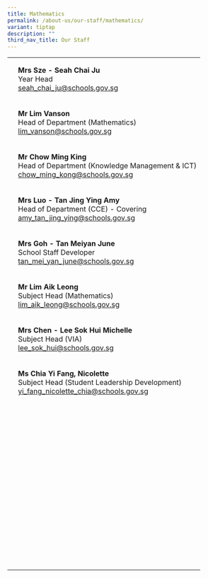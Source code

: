 ```yaml
---
title: Mathematics
permalink: /about-us/our-staff/mathematics/
variant: tiptap
description: ""
third_nav_title: Our Staff
---
```

<table><tbody><tr><td rowspan="1" colspan="1"><p></p></td><td rowspan="1" colspan="1"><p><strong>Mrs Sze - Seah Chai Ju</strong><br>Year Head<br><a href="mailto:seah_chai_ju@schools.gov.sg" rel="noopener noreferrer nofollow" target="_blank">seah_chai_ju@schools.gov.sg</a></p></td></tr><tr><td rowspan="1" colspan="1"><p></p></td><td rowspan="1" colspan="1"><p><strong>Mr Lim Vanson</strong><br>Head of Department (Mathematics)<br><a href="mailto:lim_vanson@schools.gov.sg" rel="noopener noreferrer nofollow" target="_blank">lim_vanson@schools.gov.sg</a></p></td></tr><tr><td rowspan="1" colspan="1"><p></p></td><td rowspan="1" colspan="1"><p><strong>Mr Chow Ming King</strong><br>Head of Department (Knowledge Management &amp; ICT)<br><a href="mailto:chow_ming_kong@schools.gov.sg" rel="noopener noreferrer nofollow" target="_blank">chow_ming_kong@schools.gov.sg</a></p><p></p></td></tr><tr><td rowspan="1" colspan="1"><p></p></td><td rowspan="1" colspan="1"><p><strong>Mrs Luo - Tan Jing Ying Amy</strong><br>Head of Department (CCE) - Covering<br><a href="mailto:amy_tan_jing_ying@schools.gov.sg" rel="noopener noreferrer nofollow" target="_blank">amy_tan_jing_ying@schools.gov.sg</a></p></td></tr><tr><td rowspan="1" colspan="1"><p></p></td><td rowspan="1" colspan="1"><p><strong>Mrs Goh - Tan Meiyan June</strong><br>School Staff Developer<br><a href="mailto:tan_mei_yan_june@schools.gov.sg" rel="noopener noreferrer nofollow" target="_blank">tan_mei_yan_june@schools.gov.sg</a></p></td></tr><tr><td rowspan="1" colspan="1"><p></p></td><td rowspan="1" colspan="1"><p><strong>Mr Lim Aik Leong</strong><br>Subject Head (Mathematics)<br><a href="mailto:lim_aik_leong@schools.gov.sg" rel="noopener noreferrer nofollow" target="_blank">lim_aik_leong@schools.gov.sg</a></p></td></tr><tr><td rowspan="1" colspan="1"><p></p></td><td rowspan="1" colspan="1"><p><strong>Mrs Chen - Lee Sok Hui Michelle</strong><br>Subject Head (VIA)<br><a href="mailto:lee_sok_hui@schools.gov.sg" rel="noopener noreferrer nofollow" target="_blank">lee_sok_hui@schools.gov.sg</a></p></td></tr><tr><td rowspan="1" colspan="1"><p></p></td><td rowspan="1" colspan="1"><p><strong>Ms Chia Yi Fang, Nicolette</strong><br>Subject Head (Student Leadership Development)<br><a href="mailto:yi_fang_nicolette_chia@schools.gov.sg" rel="noopener noreferrer nofollow" target="_blank">yi_fang_nicolette_chia@schools.gov.sg</a></p></td></tr><tr><td rowspan="1" colspan="1"><p></p></td><td rowspan="1" colspan="1"><p></p></td></tr><tr><td rowspan="1" colspan="1"><p></p></td><td rowspan="1" colspan="1"><p></p></td></tr><tr><td rowspan="1" colspan="1"><p></p></td><td rowspan="1" colspan="1"><p></p></td></tr><tr><td rowspan="1" colspan="1"><p></p></td><td rowspan="1" colspan="1"><p></p></td></tr><tr><td rowspan="1" colspan="1"><p></p></td><td rowspan="1" colspan="1"><p></p></td></tr><tr><td rowspan="1" colspan="1"><p></p></td><td rowspan="1" colspan="1"><p></p></td></tr><tr><td rowspan="1" colspan="1"><p></p></td><td rowspan="1" colspan="1"><p></p></td></tr><tr><td rowspan="1" colspan="1"><p></p></td><td rowspan="1" colspan="1"><p></p></td></tr><tr><td rowspan="1" colspan="1"><p></p></td><td rowspan="1" colspan="1"><p></p></td></tr><tr><td rowspan="1" colspan="1"><p></p></td><td rowspan="1" colspan="1"><p></p></td></tr><tr><td rowspan="1" colspan="1"><p></p></td><td rowspan="1" colspan="1"><p></p></td></tr><tr><td rowspan="1" colspan="1"><p></p></td><td rowspan="1" colspan="1"><p></p></td></tr><tr><td rowspan="1" colspan="1"><p></p></td><td rowspan="1" colspan="1"><p></p></td></tr><tr><td rowspan="1" colspan="1"><p></p></td><td rowspan="1" colspan="1"><p></p></td></tr><tr><td rowspan="1" colspan="1"><p></p></td><td rowspan="1" colspan="1"><p></p></td></tr><tr><td rowspan="1" colspan="1"><p></p></td><td rowspan="1" colspan="1"><p></p></td></tr><tr><td rowspan="1" colspan="1"><p></p></td><td rowspan="1" colspan="1"><p></p></td></tr></tbody></table><p></p>